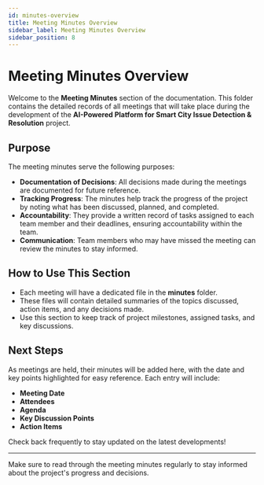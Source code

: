 ```yaml
---
id: minutes-overview
title: Meeting Minutes Overview
sidebar_label: Meeting Minutes Overview
sidebar_position: 8
---
```


# Meeting Minutes Overview

Welcome to the **Meeting Minutes** section of the documentation. This folder contains the detailed records of all meetings that will take place during the development of the **AI-Powered Platform for Smart City Issue Detection & Resolution** project.

## Purpose

The meeting minutes serve the following purposes:

- **Documentation of Decisions**: All decisions made during the meetings are documented for future reference.
- **Tracking Progress**: The minutes help track the progress of the project by noting what has been discussed, planned, and completed.
- **Accountability**: They provide a written record of tasks assigned to each team member and their deadlines, ensuring accountability within the team.
- **Communication**: Team members who may have missed the meeting can review the minutes to stay informed.

## How to Use This Section

- Each meeting will have a dedicated file in the **minutes** folder.
- These files will contain detailed summaries of the topics discussed, action items, and any decisions made.
- Use this section to keep track of project milestones, assigned tasks, and key discussions.

## Next Steps

As meetings are held, their minutes will be added here, with the date and key points highlighted for easy reference. Each entry will include:

- **Meeting Date**
- **Attendees**
- **Agenda**
- **Key Discussion Points**
- **Action Items**

Check back frequently to stay updated on the latest developments!

---

Make sure to read through the meeting minutes regularly to stay informed about the project's progress and decisions.

